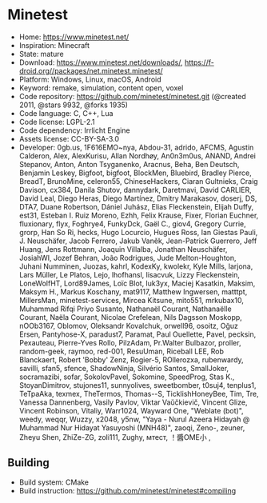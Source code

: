 # Minetest

- Home: https://www.minetest.net/
- Inspiration: Minecraft
- State: mature
- Download: https://www.minetest.net/downloads/, https://f-droid.org//packages/net.minetest.minetest/
- Platform: Windows, Linux, macOS, Android
- Keyword: remake, simulation, content open, voxel
- Code repository: https://github.com/minetest/minetest.git (@created 2011, @stars 9932, @forks 1935)
- Code language: C, C++, Lua
- Code license: LGPL-2.1
- Code dependency: Irrlicht Engine
- Assets license: CC-BY-SA-3.0
- Developer: 0gb.us, 1F616EMO~nya, Abdou-31, adrido, AFCMS, Agustin Calderon, Alex, AlexKurisu, Allan Nordhøy, An0n3m0us, ANAND, Andrei Stepanov, Anton, Anton Tsyganenko, Aracnus, Beha, Ben Deutsch, Benjamin Leskey, Bigfoot, bigfoot, BlockMen, Bluebird, Bradley Pierce, BreadT, BrunoMine, celeron55, ChineseHackers, Ciaran Gultnieks, Craig Davison, cx384, Danila Shutov, dannydark, Daretmavi, David CARLIER, David Leal, Diego Heras, Diego Martínez, Dmitry Marakasov, doserj, DS, DTA7, Duane Robertson, Dániel Juhász, Elias Fleckenstein, Elijah Duffy, est31, Esteban I. Ruiz Moreno, Ezhh, Felix Krause, Fixer, Florian Euchner, fluxionary, flyx, Foghrye4, FunkyDck, Gaël C., giov4, Gregory Currie, grorp, Han So Ri, hecks, Hugo Locurcio, Hugues Ross, Ian Giestas Pauli, J. Neuschäfer, Jacob Ferrero, Jakub Vaněk, Jean-Patrick Guerrero, Jeff Huang, Jens Rottmann, Joaquin Villalba, Jonathan Neuschäfer, JosiahWI, Jozef Behran, João Rodrigues, Jude Melton-Houghton, Juhani Numminen, Juozas, kahrl, KodexKy, kwolekr, Kyle Mills, larjona, Lars Müller, Le Platos, Lejo, lhofhansl, lisacvuk, Lizzy Fleckenstein, LoneWolfHT, Lord89James, Loïc Blot, luk3yx, Maciej Kasatkin, Maksim, Maksym H., Markus Koschany, mat9117, Matthew Ingwersen, matttpt, MillersMan, minetest-services, Mircea Kitsune, mito551, mrkubax10, Muhammad Rifqi Priyo Susanto, Nathanaël Courant, Nathanaëlle Courant, Naëla Courant, Nicolae Crefelean, Nils Dagsson Moskopp, nOOb3167, Oblomov, Oleksandr Kovalchuk, orwell96, osoitz, Oğuz Ersen, Pantyhose-X, paradust7, Paramat, Paul Ouellette, Pavel, pecksin, Pexauteau, Pierre-Yves Rollo, PilzAdam, Pr.Walter Bulbazor, proller, random-geek, raymoo, red-001, ResuUman, Riceball LEE, Rob Blanckaert, Robert 'Bobby' Zenz, Rogier-5, ROllerozxa, rubenwardy, savilli, sfan5, sfence, ShadowNinja, Silvério Santos, SmallJoker, socramazibi, sofar, SokolovPavel, Sokomine, SpeedProg, Stas K., StoyanDimitrov, stujones11, sunnyolives, sweetbomber, t0suj4, tenplus1, TeTpaAka, texmex, TheTermos, Thomas--S, TicklishHoneyBee, Tim, Tre, Vanessa Dannenberg, Vasily Pavlov, Viktar Vaŭčkievič, Vincent Glize, Vincent Robinson, Vitaliy, Warr1024, Wayward One, "Weblate (bot)", weedy, weqqr, Wuzzy, x2048, y5nw, "Yaya - Nurul Azeera Hidayah @ Muhammad Nur Hidayat Yasuyoshi (MNH48)", zaoqi, Zeno-, zeuner, Zheyu Shen, ZhiZe-ZG, zoli111, Zughy, мтест, ‮, 小EMO醬！

## Building

- Build system: CMake
- Build instruction: https://github.com/minetest/minetest#compiling
